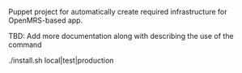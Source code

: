 Puppet project for automatically create required infrastructure for OpenMRS-based app.

TBD:  Add more documentation along with describing the use of the command

./install.sh local|test|production
